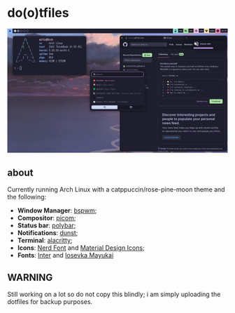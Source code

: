 # do(o)tfiles  
![screenshot](https://github.com/m1tix/dotfiles/blob/master/screenshot.png)

## about
Currently running Arch Linux with a catppuccin/rose-pine-moon theme and the following:
+ **Window Manager**: [bspwm](https://github.com/baskerville/bspwm);
+ **Compositor**: [picom](https://github.com/yshui/picom);
+ **Status bar**: [polybar](https://github.com/polybar/polybar);
+ **Notifications**: [dunst](https://github.com/dunst-project/dunst);
+ **Terminal**: [alacritty](https://github.com/alacritty/alacritty);
+ **Icons**: [Nerd Font](https://www.nerdfonts.com) and [Material Design Icons](https://materialdesignicons.com);
+ **Fonts**: [Inter](https://github.com/rsms/inter) and [Iosevka Mayukai](https://github.com/Iosevka-Mayukai)

## WARNING
Still working on a lot so do not copy this blindly; i am simply uploading the dotfiles for backup purposes.
